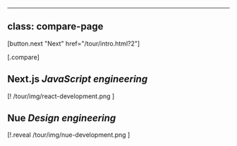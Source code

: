 
---
class: compare-page
---

[button.next "Next" href="/tour/intro.html?2"]

[.compare]
  ## Next.js *JavaScript engineering*

  [! /tour/img/react-development.png ]

  ## Nue *Design engineering*

  [!.reveal /tour/img/nue-development.png ]

